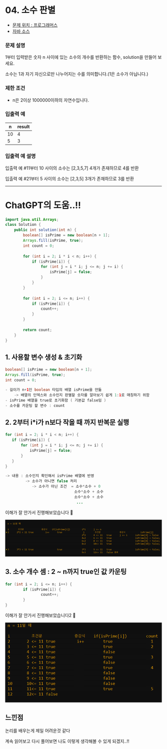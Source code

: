 # 04. 소수 판별

* [문제 위치 : 프로그래머스](https://school.programmers.co.kr/learn/courses/30/lessons/12921)
* [자바 소스](../../../CoTeStudy/src/programmers/Test05.java)

### **문제 설명**

1부터 입력받은 숫자 n 사이에 있는 소수의 개수를 반환하는 함수, solution을 만들어 보세요.

소수는 1과 자기 자신으로만 나누어지는 수를 의미합니다.(1은 소수가 아닙니다.)

### 제한 조건

- n은 2이상 1000000이하의 자연수입니다.

### 입출력 예

| n | result |
| --- | --- |
| 10 | 4 |
| 5 | 3 |

### 입출력 예 설명

입출력 예 #11부터 10 사이의 소수는 [2,3,5,7] 4개가 존재하므로 4를 반환

입출력 예 #21부터 5 사이의 소수는 [2,3,5] 3개가 존재하므로 3를 반환

---

# ChatGPT의 도움..!!

```java
import java.util.Arrays;
class Solution {
    public int solution(int n) {
        boolean[] isPrime = new boolean[n + 1];
        Arrays.fill(isPrime, true);
        int count = 0;

        for (int i = 2; i * i < n; i++) {
            if (isPrime[i]) {
                for (int j = i * i; j <= n; j += i) {
                    isPrime[j] = false;
                }
            }
        }

        for (int i = 2; i <= n; i++) {
            if (isPrime[i]) {
                count++;
            }
        }

        return count;
    }
}
```

## 1. 사용할 변수 생성 & 초기화

```java
boolean[] isPrime = new boolean[n + 1];
Arrays.fill(isPrime, true);
int count = 0;
```

```java
- 길이가 n+1인 boolean 타입의 배열 isPrime을 만듦
	-> 배열의 인덱스와 소수인지 판별할 숫자를 알아보기 쉽게 1:1로 매칭하기 위함
- isPrime 배열을 true로 초기화함 ( 기본값 false임 )
- 소수를 카운팅 할 변수 : count
```


## 2. 2부터 i*i가 n보다 작을 때 까지 반복문 실행

```java
for (int i = 2; i * i < n; i++) {
   if (isPrime[i]) {
       for (int j = i * i; j <= n; j += i) {
           isPrime[j] = false;
       }
   }
}
```

```java
-> 내용 : 소수인지 확인해서 isPrime 배열에 반영
         -> 소수가 아니면 false 처리
            -> 소수가 아닌 조건  = 소수*소수 + 0
                               소수*소수 + 소수
                               소수*소수 + 소수
                                ...
```

이해가 잘 안가서 진행해보았습니다 🤔

![Untitled](./imgs/04/00.png)

## 3. 소수 개수 셈 : 2 ~ n까지 true인 값 카운팅

```java
for (int i = 2; i <= n; i++) {
		if (isPrime[i]) {
				count++;
		}
}
```

이해가 잘 안가서 진행해보았습니다2 🤔

![Untitled](./imgs/04/01.png)

## 느낀점

논리를 배우는게 제일 어려운것 같다

계속 읽어보고 다시 풀어보면 나도 이렇게 생각해볼 수 있게 되겠지..!!
